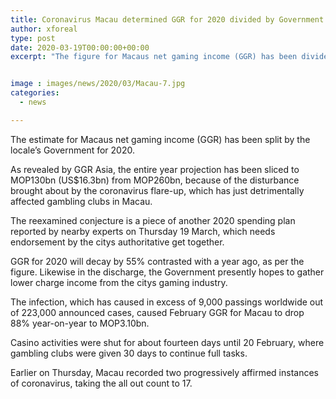 ```yaml
---
title: Coronavirus Macau determined GGR for 2020 divided by Government
author: xforeal 
type: post
date: 2020-03-19T00:00:00+00:00
excerpt: "The figure for Macaus net gaming income (GGR) has been divided by the ward's Government for 2020 "


image : images/news/2020/03/Macau-7.jpg
categories:
  - news

---
```

The estimate for Macaus net gaming income (GGR) has been split by the locale&#8217;s Government for 2020. 

As revealed by GGR Asia, the entire year projection has been sliced to MOP130bn (US$16.3bn) from MOP260bn, because of the disturbance brought about by the coronavirus flare-up, which has just detrimentally affected gambling clubs in Macau. 

The reexamined conjecture is a piece of another 2020 spending plan reported by nearby experts on Thursday 19 March, which needs endorsement by the citys authoritative get together. 

GGR for 2020 will decay by 55&percnt; contrasted with a year ago, as per the figure. Likewise in the discharge, the Government presently hopes to gather lower charge income from the citys gaming industry. 

The infection, which has caused in excess of 9,000 passings worldwide out of 223,000 announced cases, caused February GGR for Macau to drop 88&percnt; year-on-year to MOP3.10bn. 

Casino activities were shut for about fourteen days until 20 February, where gambling clubs were given 30 days to continue full tasks. 

Earlier on Thursday, Macau recorded two progressively affirmed instances of coronavirus, taking the all out count to 17.